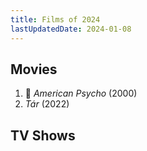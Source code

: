 ```yaml
---
title: Films of 2024
lastUpdatedDate: 2024-01-08
---
```


## Movies

1. 🔁 *American Psycho* (2000)
2. *Tár* (2022)

## TV Shows